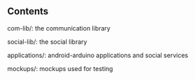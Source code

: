 
## Contents ##

com-lib/:		the communication library

social-lib/:	the social library

applications/:	android-arduino applications and social services

mockups/:		mockups used for testing
